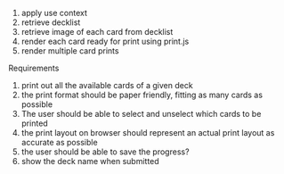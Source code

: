 1. apply use context
2. retrieve decklist
3. retrieve image of each card from decklist
4. render each card ready for print using print.js
5. render multiple card prints

Requirements
1. print out all the available cards of a given deck
2. the print format should be paper friendly, fitting as many cards as possible
3. The user should be able to select and unselect which cards to be printed
4. the print layout on browser should represent an actual print layout as accurate as possible
5. the user should be able to save the progress?
6. show the deck name when submitted